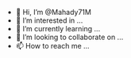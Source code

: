 - 👋 Hi, I’m @Mahady71M
- 👀 I’m interested in ...
- 🌱 I’m currently learning ...
- 💞️ I’m looking to collaborate on ...
- 📫 How to reach me ...

<!---
Mahady71M/Mahady71M is a ✨ special ✨ repository because its `README.md` (this file) appears on your GitHub profile.
You can click the Preview link to take a look at your changes.
--->
